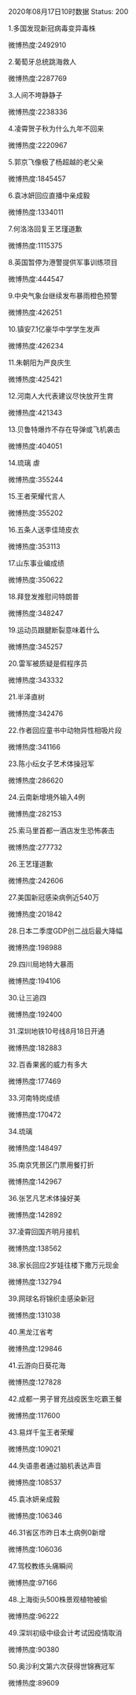 2020年08月17日10时数据
Status: 200

1.多国发现新冠病毒变异毒株

微博热度:2492910

2.葡萄牙总统跳海救人

微博热度:2287769

3.人间不垮静静子

微博热度:2238336

4.凌霄贺子秋为什么九年不回来

微博热度:2220967

5.郭京飞像极了杨超越的老父亲

微博热度:1845457

6.袁冰妍回应直播中亲成毅

微博热度:1334011

7.何洛洛回复王艺瑾道歉

微博热度:1115375

8.英国暂停为港警提供军事训练项目

微博热度:444547

9.中央气象台继续发布暴雨橙色预警

微博热度:426251

10.镇安7.1亿豪华中学学生发声

微博热度:426234

11.朱朝阳为严良庆生

微博热度:425421

12.河南人大代表建议尽快放开生育

微博热度:421343

13.贝鲁特爆炸不存在导弹或飞机袭击

微博热度:404051

14.琉璃 虐

微博热度:355244

15.王者荣耀代言人

微博热度:355202

16.五条人送李佳琦皮衣

微博热度:353113

17.山东事业编成绩

微博热度:350622

18.拜登发推慰问特朗普

微博热度:348247

19.运动员跟腱断裂意味着什么

微博热度:345257

20.雷军被质疑是假程序员

微博热度:343332

21.半泽直树

微博热度:342476

22.作者回应童书中动物异性相吸片段

微博热度:341166

23.陈小纭女子艺术体操冠军

微博热度:286620

24.云南新增境外输入4例

微博热度:282153

25.索马里首都一酒店发生恐怖袭击

微博热度:277732

26.王艺瑾道歉

微博热度:242606

27.美国新冠感染病例近540万

微博热度:201842

28.日本二季度GDP创二战后最大降幅

微博热度:198988

29.四川局地特大暴雨

微博热度:194106

30.让三追四

微博热度:192400

31.深圳地铁10号线8月18日开通

微博热度:182883

32.百香果酱的威力有多大

微博热度:177469

33.河南特岗成绩

微博热度:170472

34.琉璃

微博热度:148497

35.南京凭景区门票用餐打折

微博热度:142967

36.张艺凡艺术体操好美

微博热度:142892

37.凌霄回国齐明月接机

微博热度:138562

38.家长回应2岁娃往楼下撒万元现金

微博热度:132794

39.网球名将锦织圭感染新冠

微博热度:131038

40.黑龙江省考

微博热度:129846

41.云游向日葵花海

微博热度:127828

42.成都一男子冒充战疫医生吃霸王餐

微博热度:117600

43.易烊千玺王者荣耀

微博热度:109021

44.失语患者通过脑机表达声音

微博热度:108537

45.袁冰妍亲成毅

微博热度:106346

46.31省区市昨日本土病例0新增

微博热度:106036

47.驾校教练头痛瞬间

微博热度:97166

48.上海街头500株景观植物被偷

微博热度:96222

49.深圳初级中级会计考试因疫情取消

微博热度:90380

50.奥沙利文第六次获得世锦赛冠军

微博热度:89609

